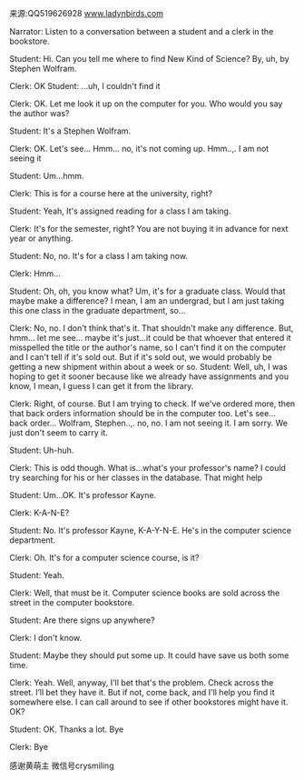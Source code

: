 来源:QQ519626928 www.ladynbirds.com

Narrator: 
Listen to a conversation between a student and a clerk in the bookstore.

Student: 
Hi. Can you tell me where to find New Kind of Science? By, uh, by Stephen Wolfram.

Clerk: 
OK
Student: 
...uh, I couldn't find it

Clerk: 
OK. Let me look it up on the computer for you. Who would you say the author was?

Student: 
It's a Stephen Wolfram.

Clerk: 
OK. Let's see... Hmm... no, it's not coming up. Hmm..,. I am not seeing it

Student: 
Um...hmm.

Clerk: 
This is for a course here at the university, right?

Student: 
Yeah, It's assigned reading for a class I am taking.

Clerk: 
It's for the semester, right? You are not buying it in advance for next year or anything.

Student: 
No, no. It's for a class I am taking now.

Clerk: 
Hmm...

Student: 
Oh, oh, you know what? Um, it's for a graduate class. Would that maybe make a difference? I mean, I am an undergrad, but I am just taking this one class in the graduate department, so...

Clerk: 
No, no. I don't think that's it. That shouldn't make any difference. But, hmm... let me see... maybe it's just...it could be that whoever that entered it misspelled the title or the author's name, so I can't find it on the computer and I can't tell if it's sold out. But if it's sold out, we would probably be getting a new shipment within about a week or so.
Student: Well, uh, I was hoping to get it sooner because like we already have assignments and you know, I mean, I guess I can get it from the library.

Clerk: 
Right, of course. But I am trying to check. If we've ordered more, then that back orders information should be in the computer too. Let's see... back order... Wolfram, Stephen..,. no, no. I am not seeing it. I am sorry. We just don't seem to carry it.

Student: 
Uh-huh.

Clerk: 
This is odd though. What is...what's your professor's name? I could try searching for his or her classes in the database. That might help

Student: 
Um...OK. It's professor Kayne.

Clerk: K-A-N-E?

Student: 
No. It's professor Kayne, K-A-Y-N-E. He's in the computer science department.

Clerk: Oh. It's for a computer science course, is it?

Student: 
Yeah.

Clerk: 
Well, that must be it. Computer science books are sold across the street in the computer bookstore.

Student: 
Are there signs up anywhere?

Clerk: I don't know.

Student: 
Maybe they should put some up. It could have save us both some time.

Clerk: 
Yeah. Well, anyway, I'll bet that's the problem. Check across the street. I’ll bet they have it. But if not, come back, and I'll help you find it somewhere else. I can call around to see if other bookstores might have it. OK?

Student: 
OK. Thanks a lot. Bye

Clerk: 
Bye

感谢黄萌主 微信号crysmiling